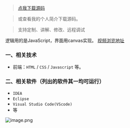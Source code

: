 > [点我下载源码](https://www.notmaker.com/detail/3c85a7f691014525978e7dae93748ad1/ghp20250304) 


> 或查看我的个人简介下载源码。

> 支持定制、讲解、修改、远程调试


逻辑用的是JavaScript，界面用canvas实现。 
[视频浏览地址](https://store.ptcc9.top/manual_upload/js2048游戏.mp4)

### 一、相关技术
- 前端：`HTML` / `CSS` / `Javascript` 等。

### 二、相关软件（列出的软件其一均可运行）
- `IDEA`
- `Eclipse`
- `Visual Studio Code(VScode)`
- 等

![image.png](https://store.ptcc9.top/notmaker/user_upload/ba15bc64d0b24c178659372c9c4386bd/2024-02-26%2020:39:38_image.png)


